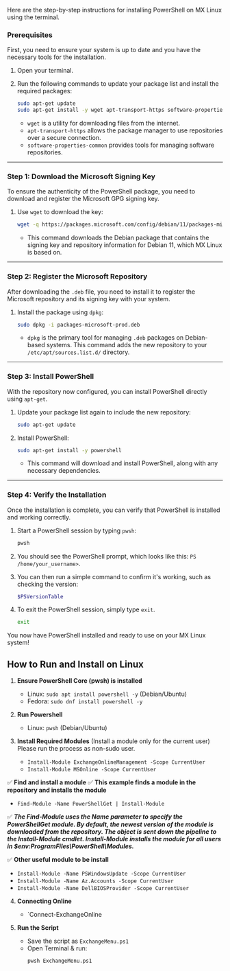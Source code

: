Here are the step-by-step instructions for installing PowerShell on MX Linux using the terminal.

### Prerequisites

First, you need to ensure your system is up to date and you have the necessary tools for the installation.

1.  Open your terminal.

2.  Run the following commands to update your package list and install the required packages:

    ```bash
    sudo apt-get update
    sudo apt-get install -y wget apt-transport-https software-properties-common
    ```

      * `wget` is a utility for downloading files from the internet.
      * `apt-transport-https` allows the package manager to use repositories over a secure connection.
      * `software-properties-common` provides tools for managing software repositories.

-----

### Step 1: Download the Microsoft Signing Key

To ensure the authenticity of the PowerShell package, you need to download and register the Microsoft GPG signing key.

1.  Use `wget` to download the key:

    ```bash
    wget -q https://packages.microsoft.com/config/debian/11/packages-microsoft-prod.deb
    ```

      * This command downloads the Debian package that contains the signing key and repository information for Debian 11, which MX Linux is based on.

-----

### Step 2: Register the Microsoft Repository

After downloading the `.deb` file, you need to install it to register the Microsoft repository and its signing key with your system.

1.  Install the package using `dpkg`:

    ```bash
    sudo dpkg -i packages-microsoft-prod.deb
    ```

      * `dpkg` is the primary tool for managing `.deb` packages on Debian-based systems. This command adds the new repository to your `/etc/apt/sources.list.d/` directory.

-----

### Step 3: Install PowerShell

With the repository now configured, you can install PowerShell directly using `apt-get`.

1.  Update your package list again to include the new repository:

    ```bash
    sudo apt-get update
    ```

2.  Install PowerShell:

    ```bash
    sudo apt-get install -y powershell
    ```

      * This command will download and install PowerShell, along with any necessary dependencies.

-----

### Step 4: Verify the Installation

Once the installation is complete, you can verify that PowerShell is installed and working correctly.

1.  Start a PowerShell session by typing `pwsh`:

    ```bash
    pwsh
    ```

2.  You should see the PowerShell prompt, which looks like this: `PS /home/your_username>`.

3.  You can then run a simple command to confirm it's working, such as checking the version:

    ```bash
    $PSVersionTable
    ```

4.  To exit the PowerShell session, simply type `exit`.

    ```bash
    exit
    ```

You now have PowerShell installed and ready to use on your MX Linux system\!



## **How to Run and Install on Linux**
1. **Ensure PowerShell Core (pwsh) is installed**  
   - Linux: `sudo apt install powershell -y` (Debian/Ubuntu)  
   - Fedora: `sudo dnf install powershell -y`  

2. **Run Powershell**    
   - Linux: `pwsh` (Debian/Ubuntu)  

3. **Install Required Modules** (Install a module only for the current user) Please run the process as non-sudo user.
   - `Install-Module ExchangeOnlineManagement -Scope CurrentUser`  
   - `Install-Module MSOnline -Scope CurrentUser`
     
✅ **Find and install a module** 
✅ **This example finds a module in the repository and installs the module**
   - `Find-Module -Name PowerShellGet | Install-Module`

✅ ***The Find-Module uses the Name parameter to specify the PowerShellGet module. By default, the newest version of the module is downloaded from the repository. The object is sent down the pipeline to the Install-Module cmdlet. 
Install-Module installs the module for all users in $env:ProgramFiles\PowerShell\Modules.***

✅ **Other useful module to be install**
   - `Install-Module -Name PSWindowsUpdate -Scope CurrentUser`
   - `Install-Module -Name Az.Accounts -Scope CurrentUser` 
   - `Install-Module -Name DellBIOSProvider -Scope CurrentUser`


4. **Connecting Online**  
   - `Connect-ExchangeOnline

4. **Run the Script**  
   - Save the script as `ExchangeMenu.ps1`  
   - Open Terminal & run:  
     ```bash
     pwsh ExchangeMenu.ps1
     ```


